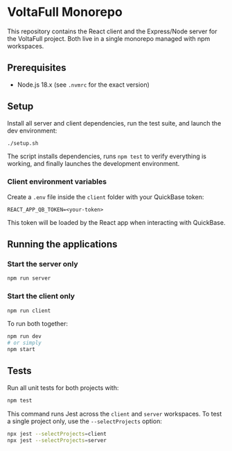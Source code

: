 # VoltaFull Monorepo

This repository contains the React client and the Express/Node server for the VoltaFull project. Both live in a single monorepo managed with npm workspaces.

## Prerequisites

- Node.js 18.x (see `.nvmrc` for the exact version)

## Setup



Install all server and client dependencies, run the test suite, and launch the dev environment:


```bash
./setup.sh
```

The script installs dependencies, runs `npm test` to verify everything is working,
and finally launches the development environment.

### Client environment variables

Create a `.env` file inside the `client` folder with your QuickBase token:

```env
REACT_APP_QB_TOKEN=<your-token>
```

This token will be loaded by the React app when interacting with QuickBase.

## Running the applications

### Start the server only

```bash
npm run server
```

### Start the client only

```bash
npm run client
```

To run both together:

```bash
npm run dev
# or simply
npm start
```

## Tests

Run all unit tests for both projects with:

```bash
npm test
```

This command runs Jest across the `client` and `server` workspaces. To test a
single project only, use the `--selectProjects` option:

```bash
npx jest --selectProjects=client
npx jest --selectProjects=server
```
